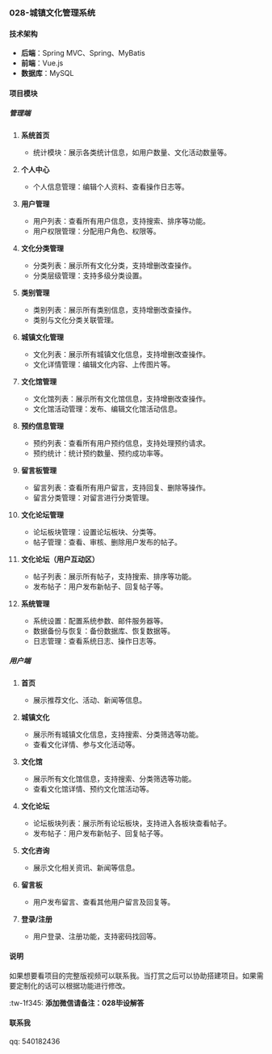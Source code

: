 ### 028-城镇文化管理系统

#### 技术架构
- **后端**：Spring MVC、Spring、MyBatis
- **前端**：Vue.js
- **数据库**：MySQL

#### 项目模块

##### 管理端
1. **系统首页**
    - 统计模块：展示各类统计信息，如用户数量、文化活动数量等。

2. **个人中心**
    - 个人信息管理：编辑个人资料、查看操作日志等。

3. **用户管理**
    - 用户列表：查看所有用户信息，支持搜索、排序等功能。
    - 用户权限管理：分配用户角色、权限等。

4. **文化分类管理**
    - 分类列表：展示所有文化分类，支持增删改查操作。
    - 分类层级管理：支持多级分类设置。

5. **类别管理**
    - 类别列表：展示所有类别信息，支持增删改查操作。
    - 类别与文化分类关联管理。

6. **城镇文化管理**
    - 文化列表：展示所有城镇文化信息，支持增删改查操作。
    - 文化详情管理：编辑文化内容、上传图片等。

7. **文化馆管理**
    - 文化馆列表：展示所有文化馆信息，支持增删改查操作。
    - 文化馆活动管理：发布、编辑文化馆活动信息。

8. **预约信息管理**
    - 预约列表：查看所有用户预约信息，支持处理预约请求。
    - 预约统计：统计预约数量、预约成功率等。

9. **留言板管理**
    - 留言列表：查看所有用户留言，支持回复、删除等操作。
    - 留言分类管理：对留言进行分类管理。

10. **文化论坛管理**
    - 论坛板块管理：设置论坛板块、分类等。
    - 帖子管理：查看、审核、删除用户发布的帖子。

11. **文化论坛（用户互动区）**
    - 帖子列表：展示所有帖子，支持搜索、排序等功能。
    - 发布帖子：用户发布新帖子、回复帖子等。

12. **系统管理**
    - 系统设置：配置系统参数、邮件服务器等。
    - 数据备份与恢复：备份数据库、恢复数据等。
    - 日志管理：查看系统日志、操作日志等。

##### 用户端
1. **首页**
    - 展示推荐文化、活动、新闻等信息。

2. **城镇文化**
    - 展示所有城镇文化信息，支持搜索、分类筛选等功能。
    - 查看文化详情、参与文化活动等。

3. **文化馆**
    - 展示所有文化馆信息，支持搜索、分类筛选等功能。
    - 查看文化馆详情、预约文化馆活动等。

4. **文化论坛**
    - 论坛板块列表：展示所有论坛板块，支持进入各板块查看帖子。
    - 发布帖子：用户发布新帖子、回复帖子等。

5. **文化咨询**
    - 展示文化相关资讯、新闻等信息。

6. **留言板**
    - 用户发布留言、查看其他用户留言及回复等。

7. **登录/注册**
    - 用户登录、注册功能，支持密码找回等。


#### 说明
如果想要看项目的完整版视频可以联系我。当打赏之后可以协助搭建项目。如果需要定制化的话可以根据功能进行修改。

:tw-1f345: **添加微信请备注：028毕设解答**

#### 联系我
qq: 540182436
